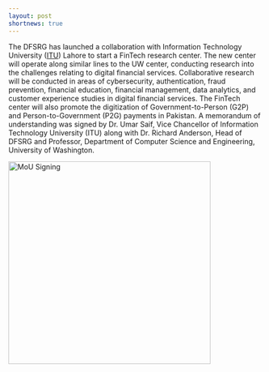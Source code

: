 ```yaml
---
layout: post
shortnews: true
---
```

The DFSRG has launched a collaboration with Information Technology University ([ITU]) Lahore to start a FinTech research center.  The new center  will operate along similar lines to the UW center, conducting research into the challenges relating to digital financial services.  Collaborative research will be conducted in areas of cybersecurity, authentication, fraud prevention, financial education, financial management, data analytics, and customer experience studies in digital financial services. The FinTech center will also promote the digitization of Government-to-Person (G2P) and Person-to-Government (P2G) payments in Pakistan.  A memorandum of understanding was signed by Dr. Umar Saif, Vice Chancellor of Information Technology University (ITU) along with Dr. Richard Anderson, Head of DFSRG and Professor, Department of Computer Science and Engineering, University of Washington. 

<img src="//dfs.cs.washington.edu/img/mou.jpg" alt="MoU Signing" width="400">

[itu]: http://itu.edu.pk/
